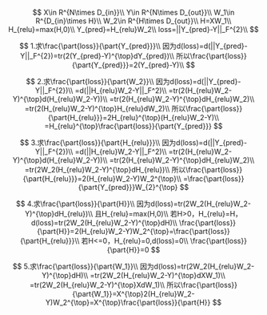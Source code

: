 $$
X\in R^{N\times D_{in}}\\
Y\in R^{N\times D_{out}}\\
W_1\in R^{D_{in}\times H}\\
W_2\in R^{H\times D_{out}}\\
H=XW_1\\
H_{relu}=max(H,0)\\
Y_{pred}=H_{relu}W_2\\
loss=||Y_{pred}-Y||_F^{2}\\
$$

$$
1.求\frac{\part{loss}}{\part{Y_{pred}}}\\
因为d(loss)=d(||Y_{pred}-Y||_F^{2})=tr(2(Y_{pred}-Y)^{\top}dY_{pred})\\
所以\frac{\part{loss}}{\part{Y_{pred}}}=2(Y_{pred}-Y)\\
$$

$$
2.求\frac{\part{loss}}{\part{W_2}}\\
因为d(loss)=d(||Y_{pred}-Y||_F^{2})\\
=d(||H_{relu}W_2-Y||_F^2)\\
=tr(2(H_{relu}W_2-Y)^{\top}d(H_{relu}W_2-Y))\\
=tr(2(H_{relu}W_2-Y)^{\top}dH_{relu}W_2)\\
=tr(2(H_{relu}W_2-Y)^{\top}H_{relu}dW_2)\\
所以\frac{\part{loss}}{\part{H_{relu}}}=2H_{relu}^{\top}(H_{relu}W_2-Y)\\
=H_{relu}^{\top}\frac{\part{loss}}{\part{Y_{pred}}}
$$

$$
3.求\frac{\part{loss}}{\part{H_{relu}}}\\
因为d(loss)=d(||Y_{pred}-Y||_F^{2})\\
=d(||H_{relu}W_2-Y||_F^2)\\
=tr(2(H_{relu}W_2-Y)^{\top}d(H_{relu}W_2-Y))\\
=tr(2(H_{relu}W_2-Y)^{\top}dH_{relu}W_2)\\
=tr(2W_2(H_{relu}W_2-Y)^{\top}dH_{relu})\\
所以\frac{\part{loss}}{\part{H_{relu}}}=2(H_{relu}W_2-Y)W_2^{\top}\\
=\frac{\part{loss}}{\part{Y_{pred}}}W_{2}^{\top}
$$

$$
4.求\frac{\part{loss}}{\part{H}}\\
因为d(loss)=tr(2W_2(H_{relu}W_2-Y)^{\top}dH_{relu})\\
且H_{relu}=max(H,0)\\
若H>0，H_{relu}=H，d(loss)=tr(2W_2(H_{relu}W_2-Y)^{\top}dH)\\
\frac{\part{loss}}{\part{H}}=2(H_{relu}W_2-Y)W_2^{\top}=\frac{\part{loss}}{\part{H_{relu}}}\\
若H<=0，H_{relu}=0,d(loss)=0\\
\frac{\part{loss}}{\part{H}}=0
$$

$$
5.求\frac{\part{loss}}{\part{W_1}}\\
因为d(loss)=tr(2W_2(H_{relu}W_2-Y)^{\top}dH)\\
=tr(2W_2(H_{relu}W_2-Y)^{\top}dXW_1)\\
=tr(2W_2(H_{relu}W_2-Y)^{\top}XdW_1)\\
所以\frac{\part{loss}}{\part{W_1}}=X^{\top}2(H_{relu}W_2-Y)W_2^{\top}=X^{\top}\frac{\part{loss}}{\part{H}}
$$



